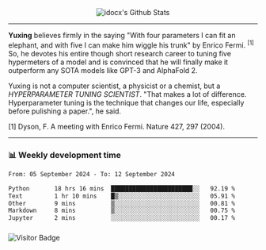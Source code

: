 <div align="center">
    <img align="center" src="https://github-readme-stats.vercel.app/api?username=idocx&show_icons=true&count_private=true&hide_border=true" alt="idocx's Github Stats"></img>
</div>

---

**Yuxing** believes firmly in the saying "With four parameters I can fit an elephant, and with five I can make him wiggle his trunk" by Enrico Fermi. <sup>[1]</sup> So, he devotes his entire though short research career to tuning five hypermeters of a model and is convinced that he will finally make it outperform any SOTA models like GPT-3 and AlphaFold 2.

Yuxing is not a computer scientist, a physicist or a chemist, but a *HYPERPARAMETER TUNING SCIENTIST*. "That makes a lot of difference. Hyperparameter tuning is the technique that changes our life, especially before pulishing a paper.", he said.

[1] Dyson, F. A meeting with Enrico Fermi. Nature 427, 297 (2004).


---

### 📊 Weekly development time
<!--START_SECTION:waka-->

```txt
From: 05 September 2024 - To: 12 September 2024

Python       18 hrs 16 mins  ███████████████████████░░   92.19 %
Text         1 hr 10 mins    █▒░░░░░░░░░░░░░░░░░░░░░░░   05.91 %
Other        9 mins          ▒░░░░░░░░░░░░░░░░░░░░░░░░   00.81 %
Markdown     8 mins          ▒░░░░░░░░░░░░░░░░░░░░░░░░   00.75 %
Jupyter      2 mins          ░░░░░░░░░░░░░░░░░░░░░░░░░   00.17 %
```

<!--END_SECTION:waka-->

### 

![Visitor Badge](https://visitor-badge.laobi.icu/badge?page_id=idocx.idocx)